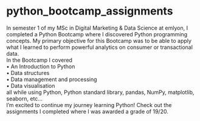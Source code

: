 # python_bootcamp_assignments

In semester 1 of my MSc in Digital Marketing & Data Science at emlyon, I completed a Python Bootcamp where I discovered Python programming concepts. My primary objective for this Bootcamp was to be able to apply what I learned to perform powerful analytics on consumer or transactional data. <br />
In the Bootcamp I covered <br />
•	An Introduction to Python <br />
•	Data structures <br />
•	Data management and processing <br />
•	Data visualisation <br />
all while using Python, Python standard library, pandas, NumPy, matplotlib, seaborn, etc… <br />
I’m excited to continue my journey learning Python! Check out the assignments I completed where I was awarded a grade of 19/20.
